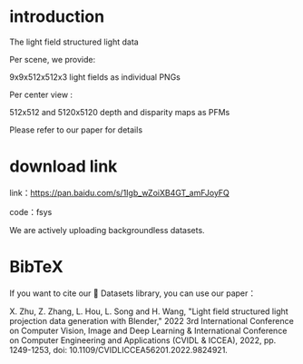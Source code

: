 # introduction

The light field structured light data 

Per scene, we provide: 
 
9x9x512x512x3 light fields as individual PNGs 
 
Per center view : 

512x512 and 5120x5120 depth and disparity maps as PFMs

Please refer to our paper for details

# download link

link：https://pan.baidu.com/s/1Igb_wZoiXB4GT_amFJoyFQ

code：fsys 

We are actively uploading backgroundless datasets.




# BibTeX

If you want to cite our 🤗 Datasets library, you can use our paper：

X. Zhu, Z. Zhang, L. Hou, L. Song and H. Wang, "Light field structured light projection data generation with Blender," 2022 3rd International Conference on Computer Vision, Image and Deep Learning & International Conference on Computer Engineering and Applications (CVIDL & ICCEA), 2022, pp. 1249-1253, doi: 10.1109/CVIDLICCEA56201.2022.9824921.
